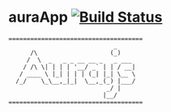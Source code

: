 # auraApp [![Build Status](https://secure.travis-ci.org/<name>/aura-app.png?branch=master)](http://travis-ci.org/<user>/aura-app)

```
=====================================
                             _
      /\                    (_)
     /  \  _   _ _ __ __ _   _ ___
    / /\ \| | | | '__/ _` | | / __|
   / ____ \ |_| | | | (_| |_| \__ \
  /_/    \_\__,_|_|  \__,_(_) |___/
                           _/ |
                          |__/
=====================================
```
